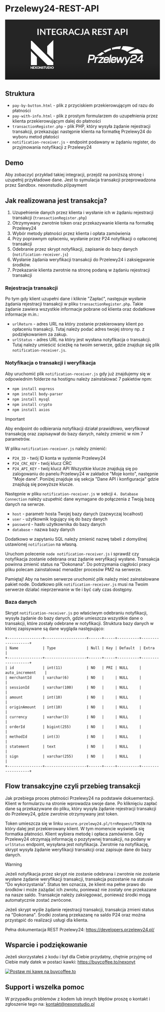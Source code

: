 # Przelewy24-REST-API

![Alternatice](https://github.com/nexonyt/Przelewy24-REST-API/blob/main/git.png)



## Struktura

- `pay-by-button.html` - plik z przyciskiem przekierowującym od razu do płatności
- `pay-with-info.html` - plik z prostym formularzem do uzupełnienia przez klienta przekierowującym dalej do płatności
- `transactionRegister.php` - plik PHP, który wysyła żądanie rejestracji transakcji, przekazując następnie klienta na formatkę Przelewy24 do wyboru metod płatości 
- `notification-receiver.js` - endpoint podawany w żądaniu register, do przyjmowania notyfikacji z Przelewy24

## Demo
Aby zobaczyć przykład takiej integracji, przejdź na poniższą stronę i uzupełnij przykładowe dane. Jest to symulacja transakcji przeprowadzona przez Sandbox.
nexonstudio.pl/payment

## Jak realizowana jest transakcja?
1. Uzupełnienie danych przez klienta i wysłanie ich w żądaniu rejestracji transakcji (`transactionRegister.php`)
2. Otrzymywany zwrotnie token oraz przekazywanie klienta na formatkę Przelewy24
3. Wybór metody płatności przez klienta i opłata zamówienia
4. Przy poprawnym opłaceniu, wysłanie przez P24 notyfikacji o opłaconej transakcji
5. Odebranie przez skrypt notyfikacji, zapisanie do bazy danych (`notification-receiver.js`)
6. Wysłanie żądania weryfikacji transakcji do Przelewy24 i zaksięgwanie środków.
7. Przekazanie klienta zwrotnie na stronę podaną w żądaniu rejestracji transakcji 

### Rejestracja transakcji
Po tym gdy klient uzupełni dane i kliknie "Zapłać", następuje wysłanie żądania rejestracji transakcji w pliku `transactionRegister.php`. Takie żądanie zawiera wszystkie informacje pobrane od klienta oraz dodatkowe informacje m.in.:
- `urlReturn` - adres URL na który zostanie przekierowany klient po opłaceniu transakcji. Tutaj należy podać adres twojej strony np. z podziękowaniem za zakup.
- `urlStatus` - adres URL na który jest wysłana notyfikacja o transakcji. Tutaj należy umieścić ścieżkę na twoim serwerze, gdzie znajduje się plik `notification-receiver.js`.  


### Notyfikacja o transakcji i weryfikacja
Aby uruchomić plik `notification-receiver.js` gdy już znajdujemy się w odpowiednim folderze na hostignu należy zainstalować 7 pakietów npm:
- `npm install express`
- `npm install body-parser`
- `npm install mysql`
- `npm install crypto`
- `npm install axios`

> [!IMPORTANT]  
> Aby endpoint do odbierania notyfikacji działał prawidłowo, weryfikował transakcję oraz zapisaywał do bazy danych, należy zmienić w nim 7 parametrów.

W pliku `notification-receiver.js` należy zmienić:

- `P24_ID` - twój ID konta w systemie Przelewy24
- `P24_CRC_KEY` - twój klucz CRC
- `P24_API_KEY` - twój klucz API
Wszystkie klucze znajdują się po zalogowaniu do panelu Przelewy24 w zakładce "Moje konto", następnie "Moje dane". Poniżej znajduje się sekcja "Dane API i konfiguracja" gdzie znajdują się powyższe klucze.

Następnie w pliku `notification-receiver.js` w sekcji `4. Database Connection` należy uzupełnić dane wymagane do połączenia z Twoją bazą danych na serwrze.
- `host` - parametr hosta Twojej bazy danych (zazwyczaj localhost)
- `user` - użytkownik logujący się do bazy danych
- `password` - hasło użytkownika do bazy danych
- `database` - nazwa bazy danych 

Dodatkowo w zapytaniu SQL należy zmienić nazwę tabeli z domyślnej ustawionej `notification` na własną.

Uruchom polecenie `node notification-receiver.js` i sprawdź czy notyfikacja zostanie odebrana oraz żądanie weryfikacji wysłane. Transakcja powinna zmienić status na "Dokonana". Do potrzymania ciągłości pracy pliku polecam zainstalować menadżer procesów PM2 na serwerze. 

Pamiętaj! Aby na twoim serwerze uruchomić plik należy mieć zainstalowane pakiet node. Dodatkowo plik `notification-receiver.js` musi na Twoim serwerze działać nieprzerwanie w tle i być cały czas dostępny.

### Baza danych 
Skrypt `notification-receiver.js` po właściwym odebraniu notyfikacji, wysyła żądanie do bazy danych, gdzie umieszcza wszystkie dane o transakcji, które zostały odebrane w notyfikacji. Struktura bazy danych w której zapisywane są dane wygląda następująco:

```
+----------------+-------------------+------+-----+----------+-------------------+
| Name           | Type              | Null | Key | Default  | Extra             |
+----------------+-------------------+------+-----+----------+-------------------+
| id             | int(11)           | NO   | PRI | NULL     | auto_increment    |
| merchantId     | varchar(6)        | NO   |     | NULL     |                   |
| sessionId      | varchar(100)      | NO   |     | NULL     |                   |
| amount         | int(10)           | NO   |     | NULL     |                   |
| originAmount   | int(10)           | NO   |     | NULL     |                   |
| currency       | varchar(3)        | NO   |     | NULL     |                   |
| orderId        | bigint(255)       | NO   |     | NULL     |                   |
| methodId       | int(3)            | NO   |     | NULL     |                   |
| statement      | text              | NO   |     | NULL     |                   |
| sign           | varchar(255)      | NO   |     | NULL     |                   |
+----------------+-------------------+------+-----+----------+-------------------+
```

## Flow transakcyjne czyli przebieg transakcji
Jak przebiega proces płatności Przelewy24 na podstawie dokuementacji.
Klient w formularzu na stronie wprowadza swoje dane. Po kliknięciu zapłać dane są przekazywane do pliku, który wysyła żądanie rejestracji transakcji do Przelewy24, gdzie zwrotnie otrzymywany jest token. 

Token umieszcza się w linku `secure.przelewy24.pl/trnRequest/TOKEN` na który dalej jest przekierowany klient. W tym momencie wyświetla się formatka płatności. Klient wybiera metodę i opłaca zamówienie. Gdy Przelewy24 otrzymają informację o pozytywnej transakcji, na podany w `urlStatus` endpoint, wysyłana jest notyfikacja. Zwrotnie na notyfikację, skrypt wysyła żądanie weryfikacji transakcji oraz zapisuje dane do bazy danych. 

> [!WARNING]  
> Jeżeli notyfikacja przez skrypt nie zostanie odebrana i zwrotnie nie zostanie wysłane żądanie weryfikacji transakcji, transakcja pozostanie na statusie "Do wykorzystania". Status ten oznacza, że klient ma pełne prawo do środków i może zażądać ich zwrotu, ponieważ nie zostały one przekazane na nasze saldo. Transakcje należy zaksięgować, ponieważ środki mogą automatycznie zostać zwrócone.

Jeżeli skrypt wyśle żądanie rejestracji transakcji, transakcja zmieni status na "Dokonana". Środki zostaną przekazanę na saldo P24 oraz można przystąpić do realizacji usługi dla klienta.

Pełna dokumentacja REST Przelewy24: https://developers.przelewy24.pl/

## Wsparcie i podziękowanie
Jeżeli skorzystałeś z kodu i był dla Ciebie przydatny, chętnie przyjmę od Ciebie mały datek w postaci kawki: https://buycoffee.to/nexonyt

<a href="https://buycoffee.to/nexonyt" target="_blank"><img src="https://buycoffee.to/btn/buycoffeeto-btn-primary-outline.svg" style="width: 217px" alt="Postaw mi kawę na buycoffee.to"></a>

## Support i wszelka pomoc
W przypadku problemów z kodem lub innych błędów proszę o kontakt i zgłoszenie tego na: 
kontakt@nexonstudio.pl



